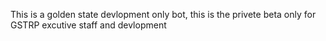 This is a golden state devlopment only bot, this is the privete beta only for GSTRP excutive staff and devlopment
